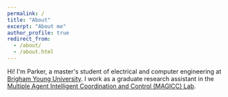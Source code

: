 ```yaml
---
permalink: /
title: "About"
excerpt: "About me"
author_profile: true
redirect_from: 
  - /about/
  - /about.html
---
```


Hi! I'm Parker, a master's student of electrical and computer engineering at [Brigham Young University](https://byu.edu). I work as a graduate research assistant in the [Multiple Agent Intelligent Coordination and Control (MAGICC) Lab](https://magicc.byu.edu/).